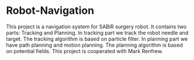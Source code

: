 # Robot-Navigation
This project is a navigation system for SABiR surgery robot.
It contains two parts: Tracking and Planning.
In tracking part we track the robot needle and target. The tracking algorithm is based on particle filter.
In planning part we have path planning and motion planning. The planning algorithm is based on potential fields.
This project is cooperated with Mark Renfrew.
